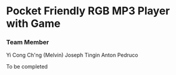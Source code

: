 # Pocket Friendly RGB MP3 Player with Game

### Team Member
Yi Cong Ch'ng (Melvin)
Joseph Tingin
Anton Pedruco

To be completed


